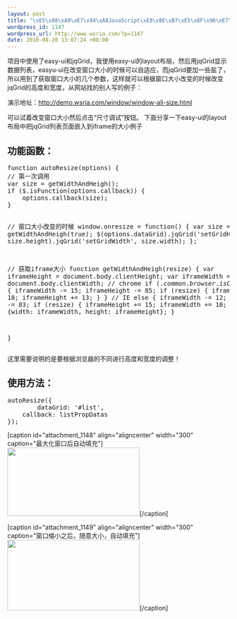 ```yaml
--- 
layout: post
title: "\xE5\x88\xA9\xE7\x94\xA8JavaScript\xE8\x8E\xB7\xE5\x8F\x96\xE7\xAA\x97\xE5\x8F\xA3/Body\xE7\x9A\x84\xE5\xAE\xBD\xE5\xBA\xA6\xE5\x92\x8C\xE9\xAB\x98\xE5\xBA\xA6(\xE8\xAE\xA9jqGrid\xE8\x87\xAA\xE9\x80\x82\xE5\xBA\x94\xE7\xAA\x97\xE5\x8F\xA3\xE5\xA4\xA7\xE5\xB0\x8F)"
wordpress_id: 1147
wordpress_url: http://www.wsria.com/?p=1147
date: 2010-08-20 13:07:24 +08:00
---
```

项目中使用了easy-ui和jqGrid，我使用easy-ui的layout布局，然后用jqGrid显示数据列表，easyu-ui在改变窗口大小的时候可以自适应，而jqGrid要加一些盐了，所以用到了获取窗口大小的几个参数，这样就可以根据窗口大小改变的时候改变jqGrid的高度和宽度，从网站找的别人写的例子：

演示地址：<a href="http://demo.wsria.com/window/window-all-size.html">http://demo.wsria.com/window/window-all-size.html</a>

可以试着改变窗口大小然后点击“尺寸调试”按钮。
下面分享一下easy-ui的layout布局中把jqGrid列表页面嵌入到iframe的大小例子
<!--more-->
<h2>功能函数：</h2>
<pre lang="javascript">function autoResize(options) {
// 第一次调用
var size = getWidthAndHeigh();
if ($.isFunction(options.callback)) {
	options.callback(size);
}

// 窗口大小改变的时候
window.onresize = function() {
	var size = getWidthAndHeigh(true);
	$(options.dataGrid).jqGrid('setGridHeight', size.height).jqGrid('setGridWidth', size.width);
};

// 获取iframe大小
function getWidthAndHeigh(resize) {
	var iframeHeight = document.body.clientHeight;
	var iframeWidth = document.body.clientWidth;
	// chrome
	if ($.common.browser.isChrome()) {
		iframeWidth -= 16;
		iframeHeight -= 85;
	}
	// firefox
	else if ($.common.browser.isMozila()) {
		iframeWidth -= 15;
		iframeHeight -= 85;
		if (resize) {
			iframeWidth += 18;
			iframeHeight += 13;
		}
	} 
	// IE
	else {
		iframeWidth -= 12;
		iframeHeight -= 83;
		if (resize) {
			iframeHeight += 15;
			iframeWidth += 10;
		}
	}
	return {width: iframeWidth, height: iframeHeight};
}

}</pre>
这里需要说明的是要根据浏览器的不同进行高度和宽度的调整！
<h2>使用方法：</h2>
<pre lang="javascript">autoResize({
        dataGrid: '#list',
	callback: listPropDatas
});</pre>
[caption id="attachment_1148" align="aligncenter" width="300" caption="最大化窗口后自动填充"]<a href="http://www.wsria.com/wp-content/uploads/2010/08/full-size-for-jqgrid.png"><img class="size-medium wp-image-1148" title="full size for jqgrid" src="http://www.wsria.com/wp-content/uploads/2010/08/full-size-for-jqgrid-300x155.png" alt="" width="300" height="155" /></a>[/caption]

[caption id="attachment_1149" align="aligncenter" width="300" caption="窗口缩小之后，随意大小，自动填充"]<a href="http://www.wsria.com/wp-content/uploads/2010/08/small-size-for-jqgrid.png"><img class="size-medium wp-image-1149" title="small size for jqgrid" src="http://www.wsria.com/wp-content/uploads/2010/08/small-size-for-jqgrid-300x160.png" alt="" width="300" height="160" /></a>[/caption]
